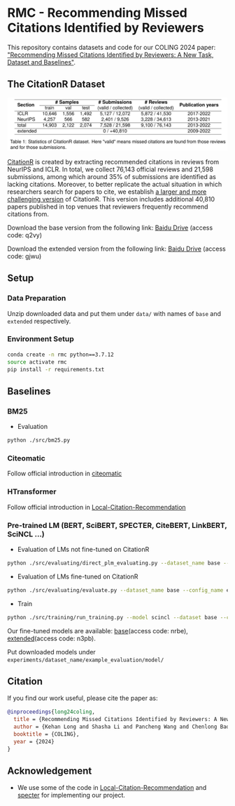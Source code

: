 # RMC - Recommending Missed Citations Identified by Reviewers

This repository contains datasets and code for our COLING 2024 paper:
["Recommending Missed Citations Identified by Reviewers: A New Task, Dataset and Baselines"]().


## The CitationR Dataset

![CitationR Statistics](statistics.png "CitationR Statistics")

[CitationR](./data/base) is created by extracting recommended citations in reviews from NeurIPS and ICLR.
In total, we collect 76,143 official reviews and 21,598 submissions, among which around 35% of submissions are identified as lacking citations.
Moreover, to better replicate the actual situation in which researchers search for papers to cite, we establish [a larger and more challenging version](./data/extended) of CitationR. 
This version includes additional 40,810 papers published in top venues that reviewers frequently recommend citations from.

Download the base version from the following link: [Baidu Drive](https://pan.baidu.com/s/1TOIJ-_Tpyvdiqh7c7hDFbQ?pwd=q2vy) (access code: q2vy)

Download the extended version from the following link: [Baidu Drive](https://pan.baidu.com/s/13CE2Q28zW5pAz94pSO-JUA?pwd=gjwu) (access code: gjwu)


## Setup
### Data Preparation
Unzip downloaded data and put them under `data/` with names of `base` and `extended` respectively.

### Environment Setup
```bash
conda create -n rmc python==3.7.12
source activate rmc
pip install -r requirements.txt
```


## Baselines

### BM25
* Evaluation
```bash
python ./src/bm25.py
```


### Citeomatic
Follow official introduction in [citeomatic](https://github.com/allenai/citeomatic)

### HTransformer
Follow official introduction in [Local-Citation-Recommendation](https://github.com/nianlonggu/Local-Citation-Recommendation)

### Pre-trained LM (BERT, SciBERT, SPECTER, CiteBERT, LinkBERT, SciNCL ...)
* Evaluation of LMs not fine-tuned on CitationR
```bash
python ./src/evaluating/direct_plm_evaluating.py --dataset_name base --model_name scincl --way_ref concat
```

* Evaluation of LMs fine-tuned on CitationR
```bash
python ./src/evaluating/evaluate.py --dataset_name base --config_name example --experiment_name example_evaluation
```

* Train
```bash
python ./src/training/run_training.py --model scincl --dataset base --config_name example --experiment_suffix example_train
```

Our fine-tuned models are available: [base](https://pan.baidu.com/s/1jfmYX3fftWb8PCd29JLJNQ?pwd=nrbe)(access code: nrbe), [extended](https://pan.baidu.com/s/1E6FNJLKoqxUujUI-g6Xe2A?pwd=n3pb)(access code: n3pb).

Put downloaded models under `experiments/dataset_name/example_evaluation/model/`

## Citation
If you find our work useful, please cite the paper as:
```bibtex
@inproceedings{long24coling,
  title = {Recommending Missed Citations Identified by Reviewers: A New Task, Dataset and Baselines},
  author = {Kehan Long and Shasha Li and Pancheng Wang and Chenlong Bao and Jintao Tang and Ting Wang},
  booktitle = {COLING},
  year = {2024}
}
```

## Acknowledgement
 - We use some of the code in [Local-Citation-Recommendation](https://github.com/nianlonggu/Local-Citation-Recommendation) and [specter](https://github.com/allenai/specter) for implementing our project.